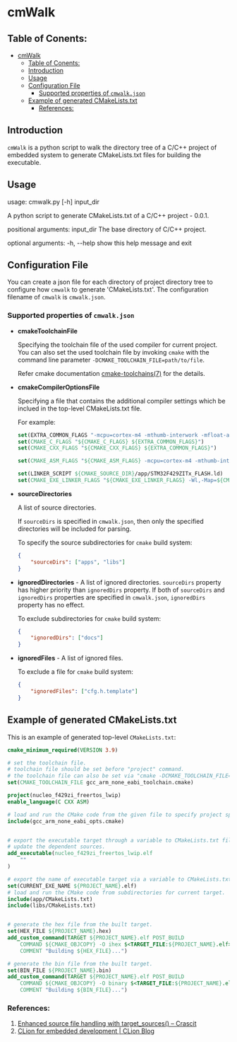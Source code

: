 # cmWalk

## Table of Conents:
<!-- TOC -->

- [cmWalk](#cmwalk)
    - [Table of Conents:](#table-of-conents)
    - [Introduction](#introduction)
    - [Usage](#usage)
    - [Configuration File](#configuration-file)
        - [Supported properties of `cmwalk.json`](#supported-properties-of-cmwalkjson)
    - [Example of generated CMakeLists.txt](#example-of-generated-cmakeliststxt)
        - [References:](#references)

<!-- /TOC -->

## Introduction

`cmWalk` is a python script to walk the directory tree of a C/C++ project of embedded system to generate CMakeLists.txt files for building the executable.

## Usage

usage: cmwalk.py [-h] input_dir

A python script to generate CMakeLists.txt of a C/C++ project - 0.0.1.

positional arguments:
  input_dir   The base directory of C/C++ project.

optional arguments:
  -h, --help  show this help message and exit


## Configuration File

You can create a json file for each directory of project directory tree to configure how `cmwalk` to generate
'CMakeLists.txt'. The configuration filename of `cmwalk` is `cmwalk.json`. 

### Supported properties of `cmwalk.json`

- **cmakeToolchainFile**

  Specifying the toolchain file of the used compiler for current project. You can also set the used toolchain file
  by invoking `cmake` with the command line parameter `-DCMAKE_TOOLCHAIN_FILE=path/to/file`.

  Refer cmake documentation [cmake-toolchains(7)](https://cmake.org/cmake/help/latest/manual/cmake-toolchains.7.html) for the details.

- **cmakeCompilerOptionsFile**

  Specifying a file that contains the additional compiler settings which be inclued in the top-level CMakeLists.txt file.

  For example:

  ```cmake
  set(EXTRA_COMMON_FLAGS "-mcpu=cortex-m4 -mthumb-interwork -mfloat-abi=hard -mfpu=fpv4-sp-d16 -DUSE_HAL_DRIVER -DSTM32F429xx")
  set(CMAKE_C_FLAGS "${CMAKE_C_FLAGS} ${EXTRA_COMMON_FLAGS}")
  set(CMAKE_CXX_FLAGS "${CMAKE_CXX_FLAGS} ${EXTRA_COMMON_FLAGS}")

  set(CMAKE_ASM_FLAGS "${CMAKE_ASM_FLAGS} -mcpu=cortex-m4 -mthumb-interwork -mfloat-abi=hard -mfpu=fpv4-sp-d16")

  set(LINKER_SCRIPT ${CMAKE_SOURCE_DIR}/app/STM32F429ZITx_FLASH.ld)
  set(CMAKE_EXE_LINKER_FLAGS "${CMAKE_EXE_LINKER_FLAGS} -Wl,-Map=${CMAKE_BINARY_DIR}/${PROJECT_NAME}.map -T${LINKER_SCRIPT}")
  ```

- **sourceDirectories**

   A list of source directories.

   If `sourceDirs` is specified in `cmwalk.json`, then only the specified directories will be included for parsing.

   To specify the source subdirectories for `cmake` build system:

   ```json
   {
       "sourceDirs": ["apps", "libs"]
   }
   ```

- **ignoredDirectories** - A list of ignored directories.
   `sourceDirs` property has higher priority than `ignoredDirs` property. If both of `sourceDirs`
   and `ignoredDirs` properties are specified in `cmwalk.json`, `ignoredDirs` property has no effect.

   To exclude subdirectories for `cmake` build system:

   ```json
   {
       "ignoredDirs": ["docs"]
   }
   ```

- **ignoredFiles** - A list of ignored files.

   To exclude a file for `cmake` build system:

   ```json
   {
       "ignoredFiles": ["cfg.h.template"]
   }
   ```


## Example of generated CMakeLists.txt

This is an example of generated top-level `CMakeLists.txt`:
```cmake
cmake_minimum_required(VERSION 3.9)

# set the toolchain file.
# toolchain file should be set before "project" command.
# the toolchain file can also be set via "cmake -DCMAKE_TOOLCHAIN_FILE=path/to/file".
set(CMAKE_TOOLCHAIN_FILE gcc_arm_none_eabi_toolchain.cmake)

project(nucleo_f429zi_freertos_lwip)
enable_language(C CXX ASM)

# load and run the CMake code from the given file to specify project specific options.
include(gcc_arm_none_eabi_opts.cmake)


# export the executable target through a variable to CMakeLists.txt files in subdirectories.
# update the dependent sources.
add_executable(nucleo_f429zi_freertos_lwip.elf
    ""
)

# export the name of executable target via a variable to CMakeLists.txt files in subdirectories.
set(CURRENT_EXE_NAME ${PROJECT_NAME}.elf)
# load and run the CMake code from subdirectories for current target.
include(app/CMakeLists.txt)
include(libs/CMakeLists.txt)


# generate the hex file from the built target.
set(HEX_FILE ${PROJECT_NAME}.hex)
add_custom_command(TARGET ${PROJECT_NAME}.elf POST_BUILD
    COMMAND ${CMAKE_OBJCOPY} -O ihex $<TARGET_FILE:${PROJECT_NAME}.elf> ${HEX_FILE}
    COMMENT "Building ${HEX_FILE}...")

# generate the bin file from the built target.
set(BIN_FILE ${PROJECT_NAME}.bin)
add_custom_command(TARGET ${PROJECT_NAME}.elf POST_BUILD
    COMMAND ${CMAKE_OBJCOPY} -O binary $<TARGET_FILE:${PROJECT_NAME}.elf> ${BIN_FILE}
    COMMENT "Building ${BIN_FILE}...")
```

### References:

1. [Enhanced source file handling with target_sources() – Crascit](https://crascit.com/2016/01/31/enhanced-source-file-handling-with-target_sources/)
2. [CLion for embedded development | CLion Blog](https://blog.jetbrains.com/clion/2016/06/clion-for-embedded-development/)

